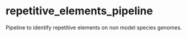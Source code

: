 # repetitive_elements_pipeline
Pipeline to identify repetitive elements on non model species genomes.
